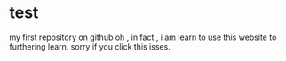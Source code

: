 # test
my first repository on github 
oh , in fact , i am learn to use this website to furthering learn. sorry if you click this isses.
